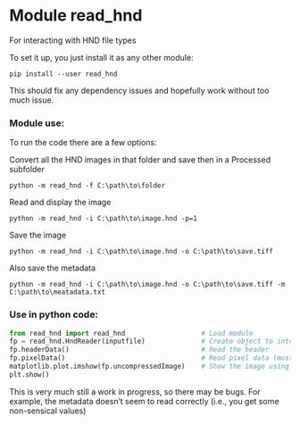 # Module read_hnd

For interacting with HND file types

To set it up, you just install it as any other module:

`pip install --user read_hnd`

This should fix any dependency issues and hopefully work without too much issue.

### Module use:
To run the code there are a few options:

Convert all the HND images in that folder and save then in a Processed subfolder

`python -m read_hnd -f C:\path\to\folder`

Read and display the image

`python -m read_hnd -i C:\path\to\image.hnd -p=1`

Save the image

`python -m read_hnd -i C:\path\to\image.hnd -o C:\path\to\save.tiff`

Also save the metadata

`python -m read_hnd -i C:\path\to\image.hnd -o C:\path\to\save.tiff -m C:\path\to\meatadata.txt`

### Use in python code:
```python
from read_hnd import read_hnd					# Load module
fp = read_hnd.HndReader(inputfile)				# Create object to interact with file
fp.headerData()									# Read the header
fp.pixelData()									# Read pixel data (must read header first)
matplotlib.plot.imshow(fp.uncompressedImage)	# Show the image using matplotlib
plt.show()
```

This is very much still a work in progress, so there may be bugs. For example, the metadata doesn’t seem to read correctly (i.e., you get some non-sensical values)